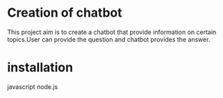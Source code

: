 # Creation of chatbot
This project aim is to create a chatbot that provide information on certain topics.User can provide the question and chatbot provides the answer.
# installation
javascript
node.js
